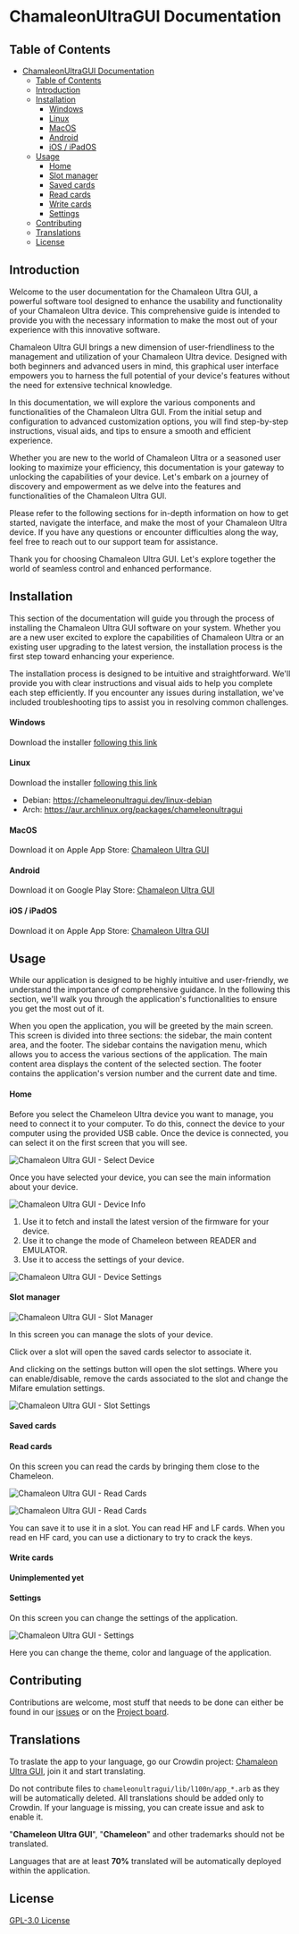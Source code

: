 # ChamaleonUltraGUI Documentation
## Table of Contents
- [ChamaleonUltraGUI Documentation](#chamaleonultragui-documentation)
  - [Table of Contents](#table-of-contents)
  - [Introduction](#introduction)
  - [Installation](#installation)
      - [Windows](#windows)
      - [Linux](#linux)
      - [MacOS](#macos)
      - [Android](#android)
      - [iOS / iPadOS](#ios--ipados)
  - [Usage](#usage)
      - [Home](#home)
      - [Slot manager](#slot-manager)
      - [Saved cards](#saved-cards)
      - [Read cards](#read-cards)
      - [Write cards](#write-cards)
      - [Settings](#settings)
  - [Contributing](#contributing)
  - [Translations](#translations)
  - [License](#license)

## Introduction

Welcome to the user documentation for the Chamaleon Ultra GUI, a powerful software tool designed to enhance the usability and functionality of your Chamaleon Ultra device. This comprehensive guide is intended to provide you with the necessary information to make the most out of your experience with this innovative software.

Chamaleon Ultra GUI brings a new dimension of user-friendliness to the management and utilization of your Chamaleon Ultra device. Designed with both beginners and advanced users in mind, this graphical user interface empowers you to harness the full potential of your device's features without the need for extensive technical knowledge.

In this documentation, we will explore the various components and functionalities of the Chamaleon Ultra GUI. From the initial setup and configuration to advanced customization options, you will find step-by-step instructions, visual aids, and tips to ensure a smooth and efficient experience.

Whether you are new to the world of Chamaleon Ultra or a seasoned user looking to maximize your efficiency, this documentation is your gateway to unlocking the capabilities of your device. Let's embark on a journey of discovery and empowerment as we delve into the features and functionalities of the Chamaleon Ultra GUI.

Please refer to the following sections for in-depth information on how to get started, navigate the interface, and make the most of your Chamaleon Ultra device. If you have any questions or encounter difficulties along the way, feel free to reach out to our support team for assistance.

Thank you for choosing Chamaleon Ultra GUI. Let's explore together the world of seamless control and enhanced performance.

## Installation
This section of the documentation will guide you through the process of installing the Chamaleon Ultra GUI software on your system. Whether you are a new user excited to explore the capabilities of Chamaleon Ultra or an existing user upgrading to the latest version, the installation process is the first step toward enhancing your experience.

The installation process is designed to be intuitive and straightforward. We'll provide you with clear instructions and visual aids to help you complete each step efficiently. If you encounter any issues during installation, we've included troubleshooting tips to assist you in resolving common challenges.

#### Windows
Download the installer [following this link](https://chameleonultragui.dev/windows)

#### Linux
Download the installer [following this link](https://chameleonultragui.dev/linux)

- Debian: https://chameleonultragui.dev/linux-debian
- Arch: https://aur.archlinux.org/packages/chameleonultragui 

#### MacOS
Download it on Apple App Store: [Chamaleon Ultra GUI](https://chameleonultragui.dev/macos)

#### Android
Download it on Google Play Store: [Chamaleon Ultra GUI](https://chameleonultragui.dev/android)

#### iOS / iPadOS
Download it on Apple App Store: [Chamaleon Ultra GUI](https://chameleonultragui.dev/ios)

## Usage

While our application is designed to be highly intuitive and user-friendly, we understand the importance of comprehensive guidance. In the following this section, we'll walk you through the application's functionalities to ensure you get the most out of it.

When you open the application, you will be greeted by the main screen. This screen is divided into three sections: the sidebar, the main content area, and the footer. The sidebar contains the navigation menu, which allows you to access the various sections of the application. The main content area displays the content of the selected section. The footer contains the application's version number and the current date and time.

#### Home

Before you select the Chameleon Ultra device you want to manage, you need to connect it to your computer. To do this, connect the device to your computer using the provided USB cable. Once the device is connected, you can select it on the first screen that you will see. 

![Chamaleon Ultra GUI - Select Device](assets/connection_screen.png)

Once you have selected your device, you can see the main information about your device.

![Chamaleon Ultra GUI - Device Info](assets/device_info.png)

1. Use it to fetch and install the latest version of the firmware for your device.
2. Use it to change the mode of Chameleon between READER and EMULATOR.
3. Use it to access the settings of your device.

![Chamaleon Ultra GUI - Device Settings](assets/device_settings.png)

#### Slot manager

![Chamaleon Ultra GUI - Slot Manager](assets/slots_screen.png)

In this screen you can manage the slots of your device. 

Click over a slot will open the saved cards selector to associate it.

And clicking on the settings button will open the slot settings. Where you can enable/disable, remove the cards associated to the slot and change the Mifare emulation settings.

![Chamaleon Ultra GUI - Slot Settings](assets/slots_settings.png)

#### Saved cards
#### Read cards

On this screen you can read the cards by bringing them close to the Chameleon.

![Chamaleon Ultra GUI - Read Cards](assets/read_card.jpg)

![Chamaleon Ultra GUI - Read Cards](assets/read_card_result.png)

You can save it to use it in a slot. You can read HF and LF cards. When you read en HF card, you can use a dictionary to try to crack the keys.

#### Write cards

**Unimplemented yet**

#### Settings

On this screen you can change the settings of the application.

![Chamaleon Ultra GUI - Settings](assets/settings_screen.png)

Here you can change the theme, color and language of the application.

## Contributing

Contributions are welcome, most stuff that needs to be done can either be found in our [issues](https://github.com/GameTec-live/ChameleonUltraGUI/issues) or on the [Project board](https://github.com/users/GameTec-live/projects/2).

## Translations

To traslate the app to your language, go our Crowdin project: [Chamaleon Ultra GUI](https://crowdin.com/project/chameleon-ultra-gui), join it and start translating.

Do not contribute files to `chameleonultragui/lib/l100n/app_*.arb` as they will be automatically deleted. All translations should be added only to Crowdin. If your language is missing, you can create issue and ask to enable it. 

"**Chameleon Ultra GUI**", "**Chameleon**" and other trademarks should not be translated. 

Languages that are at least **70%** translated will be automatically deployed within the application.

## License

[GPL-3.0 License](https://github.com/GameTec-live/ChameleonUltraGUI?tab=GPL-3.0-1-ov-file#)

